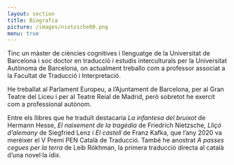 ```yaml
---
layout: section
title: Biografia
picture: /images/nietzsche00.png
menu: true
---
```


Tinc un màster de ciències cognitives i llenguatge de la Universitat de Barcelona i soc doctor en traducció i estudis interculturals per la Universitat Autònoma de Barcelona, on actualment treballo com a professor associat a la Facultat de Traducció i Interpretació.

He treballat al Parlament Europeu, a l’Ajuntament de Barcelona, per al Gran Teatre del Liceu i per al Teatre Reial de Madrid, però sobretot he exercit com a professional autònom.

Entre els llibres que he traduït destacaria _La infantesa del bruixot_ de Hermann Hesse, _El naixement de la tragèdia_ de Friedrich Nietzsche, _Lliçó d’alemany_ de Siegfried Lenz i _El castell_ de Franz Kafka, que l’any 2020 va merèixer el V Premi PEN Català de Traducció. També he anostrat _A passes cegues per la terra_ de Leib Ròkhman, la primera traducció directa al català d’una novel·la ídix.
